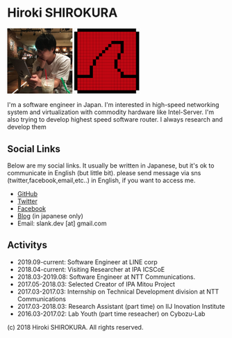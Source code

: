 
# Hiroki SHIROKURA

<img src="hirokishirokura.jpg" width="150px">
<img src="slankdev.png" width="150px">

I'm a software engineer in Japan.
I'm interested in high-speed networking system and virtualization
with commodity hardware like Intel-Server.
I'm also trying to develop highest speed software router.
I always research and develop them

## Social Links

Below are my social links. It usually be written in Japanese,
but it's ok to communicate in English (but little bit).
please send message via sns (twitter,facebook,email,etc..) in English,
if you want to access me.

- [GitHub](https://github.com/slankdev)
- [Twitter](https://twitter.com/slankdev)
- [Facebook](https://www.facebook.com/hiroki.shirokura)
- [Blog](http://slankdev.hatenablog.com) (in japanese only)
- Email: slank.dev [at] gmail.com

## Activitys

- 2019.09-current: Software Engineer at LINE corp
- 2018.04-current: Visiting Researcher at IPA ICSCoE
- 2018.03-2019.08: Software Engineer at NTT Communications.
- 2017.05-2018.03: Selected Creator of IPA Mitou Project
- 2017.03-2017.03: Internship on Technical Development division at NTT Communications
- 2017.03-2018.03: Research Assistant (part time) on IIJ Inovation Institute
- 2016.03-2017.02: Lab Youth (part time reseacher) on Cybozu-Lab

<!-- - [侍への長いみちのり?](./dr/index.html) -->

(c) 2018 Hiroki SHIROKURA. All rights reserved.

